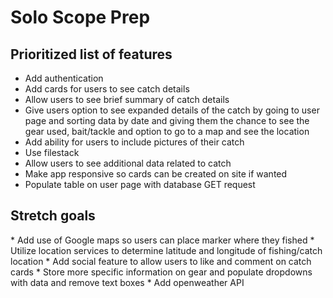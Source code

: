 <h1>Solo Scope Prep</h1>


<h2>Prioritized list of features</h2>

*	Add authentication
*	Add cards for users to see catch details
*	Allow users to see brief summary of catch details
*	Give users option to see expanded details of the catch by going to user page and 
  sorting data by date and giving them the chance to see the gear used, bait/tackle 
  and option to go to a map and see the location
*	Add ability for users to include pictures of their catch
*	Use filestack
*	Allow users to see additional data related to catch
*	Make app responsive so cards can be created on site if wanted
*	Populate table on user page with database GET request

<h2>Stretch goals</h2>
*	Add use of Google maps so users can place marker where they fished
*	Utilize location services to determine latitude and longitude of fishing/catch location
*	Add social feature to allow users to like and comment on catch cards
* Store more specific information on gear and populate dropdowns with data and remove text boxes
*	Add openweather API


